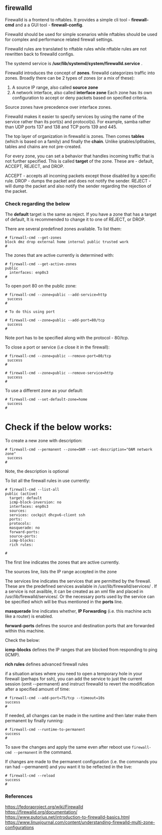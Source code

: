 ## firewalld

Firewalld is a frontend to nftables. It provides a simple cli tool - **firewall-cmd** and a a GUI tool - **firewall-config**.

Firewalld should be used for simple scenarios while nftables should be used for complex and performance related firewall settings.

Firewalld rules are translated to nftable rules while nftable rules are not rewritten back to firewalld configs.

The systemd service is **/usr/lib/systemd/system/firewalld.service** .

Firewalld introduces the concept of **zones**. firewalld categorizes traffic into zones. Broadly there can be 2 types of zones (or a mix of these):
1. A source IP range, also called **source zone**
2. A network interface, also called **interface zone**
Each zone has its own configuration to accept or deny packets based on specified criteria.

Source zones have precedence over interface zones.

Firewalld makes it easier to specify services by using the name of the service rather than its port(s) and protocol(s). For example, samba rather than UDP ports 137 and 138 and TCP ports 139 and 445.

The top layer of organization in firewalld is zones. Then comes **tables** (which is based on a family)  and finally the **chain**. Unlike iptables/ip6tables, tables and chains are not pre-created. 

For every zone, you can set a behavior that handles incoming traffic that is not further specified. This is called **target** of the zone. These are - default, ACCEPT, REJECT, and DROP.
 
ACCEPT -  accepts all incoming packets except those disabled by a specific rule. 
DROP - dumps the packet and does not notify the sender.
REJECT - will dump the packet and also notify the sender regarding the rejection of the packet.

### Check regarding the below
The **default** target is the same as reject.  If you have a zone that has a target of default, It is recommended to change it to one of REJECT, or DROP.


There are several predefined zones available. To list them:
```
# firewall-cmd --get-zones
block dmz drop external home internal public trusted work
#
```

The zones that are active currently is determined with:
```
# firewall-cmd --get-active-zones
public
  interfaces: enp0s3
#
```

To open port 80 on the public zone:
```
# firewall-cmd --zone=public --add-service=http
 success
#

# To do this using port

# firewall-cmd --zone=public --add-port=80/tcp
 success
#
```

Note port has to be specified along with the protocol - 80/tcp. 

To close a port or service (i.e close it in the firewall):
```
# firewall-cmd --zone=public --remove-port=80/tcp
 success
#

# firewall-cmd --zone=public --remove-service=http
 success
#
```

To use a different zone as your default:
```
# firewall-cmd --set-default-zone=home
 success
#
```

# Check if the below works:
To create a new zone with description:
```
# firewall-cmd --permanent --zone=OAM --set-description="OAM network zone"
 success
#
```
Note, the description is optional



To list all the firewall rules in use currently:
```
# firewall-cmd --list-all
public (active)
  target: default
  icmp-block-inversion: no
  interfaces: enp0s3
  sources:
  services: cockpit dhcpv6-client ssh
  ports:
  protocols:
  masquerade: no
  forward-ports:
  source-ports:
  icmp-blocks:
  rich rules:

#
```

The first line indicates the zones that are active currently. 


The sources line, lists the IP range accepted in the zone

The services line indicates the services that are permitted by the firewall. These are the predefined services available in /usr/lib/firewalld/services/ . If a service is not availble, it can be created as an xml file and placed in /usr/lib/firewalld/services/. Or the necessary ports used by the service can be specified which will be thus mentioned in the **ports** line. 

**masquerade** line indicates whether, **IP Forwarding** (i.e. this machine acts like a router) is enabled.

**forward-ports** defines the source and destination ports that are forwarded within this machine. 

Check the below:

**icmp-blocks** defines the IP ranges that are blocked from responding to ping (ICMP).

**rich rules** defines advanced firewall rules 


if a situation arises where you need to open a temporary hole in your firewall (perhaps for ssh), you can add the service to just the current session (omit --permanent) and instruct firewalld to revert the modification after a specified amount of time:
```
# firewall-cmd --add-port=75/tcp --timeout=10s
success
# 
```

If needed, all changes can be made in the runtime and then later make them permanent by finally running: 
```
# firewall-cmd --runtime-to-permanent
success
#
```

To save the changes and apply the same even after reboot use `firewall-cmd --permanent` in the command. 

If changes are made to the permanent configuration (i.e. the commands you ran had --permanent) and you want it to be reflected in the live:
```
# firewall-cmd --reload
success
#
```



### References
https://fedoraproject.org/wiki/Firewalld  
https://firewalld.org/documentation/  
https://www.putorius.net/introduction-to-firewalld-basics.html  
https://www.linuxjournal.com/content/understanding-firewalld-multi-zone-configurations  
